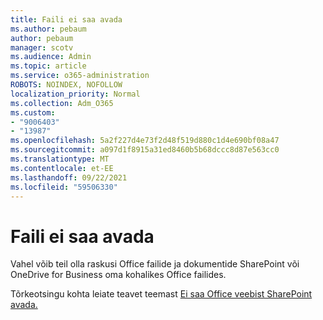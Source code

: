 ```yaml
---
title: Faili ei saa avada
ms.author: pebaum
author: pebaum
manager: scotv
ms.audience: Admin
ms.topic: article
ms.service: o365-administration
ROBOTS: NOINDEX, NOFOLLOW
localization_priority: Normal
ms.collection: Adm_O365
ms.custom:
- "9006403"
- "13987"
ms.openlocfilehash: 5a2f227d4e73f2d48f519d880c1d4e690bf08a47
ms.sourcegitcommit: a097d1f8915a31ed8460b5b68dccc8d87e563cc0
ms.translationtype: MT
ms.contentlocale: et-EE
ms.lasthandoff: 09/22/2021
ms.locfileid: "59506330"
---
```

# <a name="cant-open-file"></a>Faili ei saa avada

Vahel võib teil olla raskusi Office failide ja dokumentide SharePoint või OneDrive for Business oma kohalikes Office failides. 

Tõrkeotsingu kohta leiate teavet teemast [Ei saa Office veebist SharePoint avada.](https://docs.microsoft.com/sharepoint/troubleshoot/administration/cant-open-office-files)